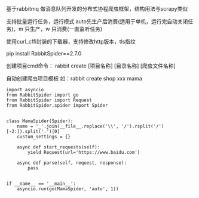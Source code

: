 基于rabbitmq 做消息队列开发的分布式协程爬虫框架，结构用法与scrapy类似

支持批量运行任务，运行模式 auto先生产后消费(适用于单机，运行完自动关闭任务)，m 只生产，w 只消费(一直监听任务)

使用curl_cffi封装的下载器，支持修改http版本，tls指纹

pip install RabbitSpider==2.7.0

创建项目cmd命令：
    rabbit create [项目名称] [目录名称] [爬虫文件名称]

自动创建爬虫项目模板
如：rabbit create shop xxx mama

    import asyncio
    from RabbitSpider import go
    from RabbitSpider import Request
    from RabbitSpider.spider import Spider
    
    
    class MamaSpider(Spider):
        name = '_'.join(__file__.replace('\\', '/').rsplit('/')[-2:]).split('.')[0]
        custom_settings = {}
    
        async def start_requests(self):
            yield Request(url='https://www.baidu.com')
    
        async def parse(self, request, response):
            pass
    
    
    if __name__ == '__main__':
        asyncio.run(go(MamaSpider, 'auto', 1))



